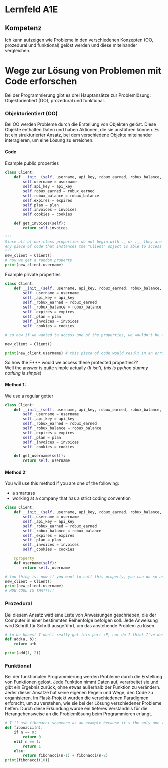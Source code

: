 # Lernfeld A1E

## Kompetenz
Ich kann aufzeigen wie Probleme in den verschiedenen Konzepten (OO, prozedural und funktional) gelöst werden und diese miteinander vergleichen.

# Wege zur Lösung von Problemen mit Code erforschen
Bei der Programmierung gibt es drei Hauptansätze zur Problemlösung: Objektorientiert (OO), prozedural und funktional.

### Objektorientiert (OO)
Bei OO werden Probleme durch die Erstellung von Objekten gelöst. Diese Objekte enthalten Daten und haben Aktionen, die sie ausführen können. Es ist ein strukturierter Ansatz, bei dem verschiedene Objekte miteinander interagieren, um eine Lösung zu erreichen.

#### Code
Example public properties
```python
class Client:
    def __init__(self, username, api_key, robux_earned, robux_balance, expires, plan, invoices, cookies):
        self.username = username
        self.api_key = api_key
        self.robux_earned = robux_earned
        self.robux_balance = robux_balance
        self.expires = expires
        self.plan = plan
        self.invoices = invoices
        self.cookies = cookies

    def get_invoices(self): 
        return self.invoices

"""
Since all of our class properties do not begin with ._ or .__ they are publicly accessible!
Any piece of code that instances the "Client" object is able to access all of it's properties simply by doing the following:
"""
new_client = Client()
# now we get a random property
print(new_client.username)
```
Example private properties
```python
class Client:
    def __init__(self, username, api_key, robux_earned, robux_balance, expires, plan, invoices, cookies):
        self._username = username
        self._api_key = api_key
        self._robux_earned = robux_earned
        self._robux_balance = robux_balance
        self._expires = expires
        self._plan = plan
        self._invoices = invoices
        self._cookies = cookies

# so now if we wanted to access one of the properties, we wouldn't be able to do it by conventional means:

new_client = Client()

print(new_client.username) # this piece of code would result in an error
```
So how the F*** would we access these protected properties??<br>
Well the answer is quite simple actually (*It isn't, this is python dummy nothing is simple*)
#### Method 1:
We use a regular getter
```python
class Client:
    def __init__(self, username, api_key, robux_earned, robux_balance, expires, plan, invoices, cookies):
        self._username = username
        self._api_key = api_key
        self._robux_earned = robux_earned
        self._robux_balance = robux_balance
        self._expires = expires
        self._plan = plan
        self._invoices = invoices
        self._cookies = cookies

    def get_username(self):
        return self._username
```
#### Method 2:
You will use this method if you are one of the following:
- a smartass
- working at a company that has a strict coding convention
```python
class Client:
    def __init__(self, username, api_key, robux_earned, robux_balance, expires, plan, invoices, cookies):
        self._username = username
        self._api_key = api_key
        self._robux_earned = robux_earned
        self._robux_balance = robux_balance
        self._expires = expires
        self._plan = plan
        self._invoices = invoices
        self._cookies = cookies

    @property
    def username(self):
        return self._username

# fun thing is, now if you want to call this property, you can do so as if it was a public one
new_client = Client()
print(new_client.username)
# HOW COOL IS THAT!!!!
```
### Prozedural
Bei diesem Ansatz wird eine Liste von Anweisungen geschrieben, die der Computer in einer bestimmten Reihenfolge befolgen soll. Jede Anweisung wird Schritt für Schritt ausgeführt, um das anstehende Problem zu lösen.

```python
# to be honest I don't really get this part :P, nor do I think I've done this in my code
def add(a, b):
    return a+b

print(add(1, 2))
```
### Funktional
Bei der funktionalen Programmierung werden Probleme durch die Erstellung von Funktionen gelöst. Jede Funktion nimmt Daten auf, verarbeitet sie und gibt ein Ergebnis zurück, ohne etwas außerhalb der Funktion zu verändern.
Jeder dieser Ansätze hat seine eigenen Regeln und Wege, den Code zu organisieren. Im Flask-Projekt wurden die verschiedenen Paradigmen erforscht, um zu verstehen, wie sie bei der Lösung verschiedener Probleme helfen. Durch diese Erkundung wurde ein tieferes Verständnis für die Herangehensweise an die Problemlösung beim Programmieren erlangt.
```python
# I'll use fibonacci sequence as an example because it's the only one that comes to mind right now
def fibonacci(n):
    if n == 0:
        return 0
    elif n == 1:
        return 1
    else:
        return fibonacci(n-1) + fibonacci(n-2)
print(fibonacci(10))
```



